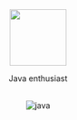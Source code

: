 
<div align="center">
<img src="https://i.imgur.com/gqRTJtl.png" width="100" height="100">

Java enthusiast

<div style="display: inline_block"><br/>
  <img align="center" alt="java" src="https://img.shields.io/badge/Java-ED8B00?style=for-the-badge&logo=java&logoColor=white" />
</div>  
